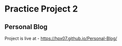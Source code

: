 ﻿<h1>Practice Project 2</h1>
<h2>Personal Blog</h2>

Project is live at - https://hpx07.github.io/Personal-Blog/
